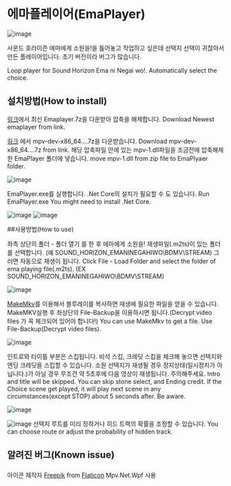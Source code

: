 # 에마플레이어(EmaPlayer)

![image](https://drive.google.com/uc?export=view&id=1Yfst2tgn3E248mmLO5A5KpT1dbJUpYRS)

사운드 호라이즌 에마에게 소원을!을 틀어놓고 작업하고 싶은데 선택지 선택이 귀찮아서 만든 플레이어입니다.
초기 버전이라 버그가 많습니다.

Loop player for Sound Horizon Ema ni Negai wo!. Automatically select the choice.

## 설치방법(How to install)
[링크](https://github.com/Yongjun042/EmaPlayer/releases)에서 최신 Emaplayer.7z을 다운받아 압축을 해제합니다.
Download Newest emaplayer from link.

[링크](https://sourceforge.net/projects/mpv-player-windows/files/libmpv/) 에서 mpv-dev-x86_64....7z을 다운받습니다.
Download mpv-dev-x86_64....7z from link.
해당 압축파일 안에 있는 mpv-1.dll파일을 조금전에 압축해제한 EmaPlayer 폴더에 넣습니다.
move mpv-1.dll from zip file to EmaPlyaer folder.

![image](https://drive.google.com/uc?export=view&id=1XdJdCh8JC_tLJpfjyya0MjKgHr_sQ9JM)

EmaPlayer.exe를 실행합니다. .Net Core의 설치가 필요할 수 도 있습니다.
Run EmaPlayer.exe You might need to install .Net Core.

![image](https://drive.google.com/uc?export=view&id=1P-Yz-n0gY95Lm6_eOe3x8z6FK5WGO0NV)
![image](https://drive.google.com/uc?export=view&id=1nOPU3x2oJEqAyHGDduMnDbzMHUW7vXMr)


##사용방법(How to use)

좌측 상단의 폴더 - 폴더 열기 를 한 후 에마에게 소원을! 재생파일(.m2ts)이 있는 폴더를 선택합니다.
(예 SOUND_HORIZON_EMANINEGAHIWO\BDMV\STREAM)
그러면 자동으로 재생이 됩니다.
Click File - Load Folder and select the folder of ema playing file(.m2ts).
(EX SOUND_HORIZON_EMANINEGAHIWO\BDMV\STREAM)

![image](https://drive.google.com/uc?export=view&id=10rB6bp5c9wMKiuAMBCELl_oBbAz_xbtA)

[MakeMkv](https://www.makemkv.com/)를 이용해서 블루레이를 복사하면 재생에 필요한 파일을 얻을 수 있습니다.
MakeMKV실행 후 좌상단의 File-Backup을 이용하시면 됩니다.(Decrypt video files 가 꼭 체크되어 있어야 합니다!)
You can use MakeMkv to get a file. Use File-Backup(Decrypt video files).

![image](https://drive.google.com/uc?export=view&id=1GJHgYk1dHGoS4vf9GpvuO-h69TDtbb1r)

인트로와 타이틀 부분은 스킵됩니다.
비석 스킵, 크레딧 스킵을 체크해 놓으면 선택지와 엔딩 크레딧을 스킵할 수 있습니다.
소원 선택지가 재생될 경우 정지상태(일시정지가 아닙니다.)가 아닐 경우 무조건 약 5초후에 다음 영상이 재생됩니다. 주의해주세요.
Intro and title will be skipped.
You can skip stone select, and Ending credit.
If the Choice scene get played, it will play next scene in any circumstances(except STOP) about 5 seconds after. Be aware.

![image](https://drive.google.com/uc?export=view&id=1SmJt4xsoc3NXXeKxvYLz0TslptRLbzFq)


![image](https://drive.google.com/uc?export=view&id=1yqVSVUVGZkdMEdluhDBLdOCL7THRZ1Jt)
선택지 루트를 미리 정하거나 히드 트랙의 확률을 조정할 수 있습니다.
You can choose route or adjust the probability of hidden track.

## 알려진 버그(Known issue)

###
아이콘 제작자 [Freepik](https://www.freepik.com) from [Flaticon](https://www.flaticon.com/kr/)
Mpv.Net.Wpf 사용
